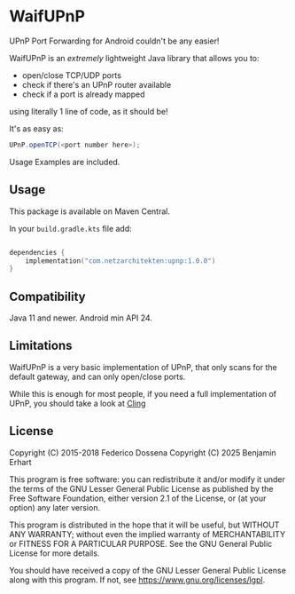 # WaifUPnP 

UPnP Port Forwarding for Android couldn't be any easier!

WaifUPnP is an _extremely_ lightweight Java library that allows you to:

- open/close TCP/UDP ports
- check if there's an UPnP router available
- check if a port is already mapped

using literally 1 line of code, as it should be! 

It's as easy as:

```java
UPnP.openTCP(<port number here>);
```

Usage Examples are included.

## Usage

This package is available on Maven Central.

In your `build.gradle.kts` file add:

```kotlin

dependencies {
    implementation("com.netzarchitekten:upnp:1.0.0")
}
```

## Compatibility

Java 11 and newer.
Android min API 24.

## Limitations

WaifUPnP is a very basic implementation of UPnP, that only scans for the default gateway, and can only open/close ports.

While this is enough for most people, if you need a full implementation of UPnP, you should take a look at [Cling](http://4thline.org/projects/cling/)

## License
Copyright (C) 2015-2018 Federico Dossena
Copyright (C) 2025 Benjamin Erhart

This program is free software: you can redistribute it and/or modify
it under the terms of the GNU Lesser General Public License as published by
the Free Software Foundation, either version 2.1 of the License, or
(at your option) any later version.

This program is distributed in the hope that it will be useful,
but WITHOUT ANY WARRANTY; without even the implied warranty of
MERCHANTABILITY or FITNESS FOR A PARTICULAR PURPOSE.  See the
GNU General Public License for more details.

You should have received a copy of the GNU Lesser General Public License
along with this program.  If not, see <https://www.gnu.org/licenses/lgpl>.
